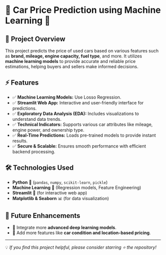 # 🚗 Car Price Prediction using Machine Learning 🎯

## 📌 Project Overview
This project predicts the price of used cars based on various features such as **brand, mileage, engine capacity, fuel type**, and more. It utilizes **machine learning models** to provide accurate and reliable price estimations, helping buyers and sellers make informed decisions.

## ⚡ Features
- ✅ **Machine Learning Models:** Use Losso Regression.
- ✅ **Streamlit Web App:** Interactive and user-friendly interface for predictions.
- ✅ **Exploratory Data Analysis (EDA):** Includes visualizations to understand data trends.
- ✅ **Technical Indicators:** Supports various car attributes like mileage, engine power, and ownership type.
- ✅ **Real-Time Predictions:** Loads pre-trained models to provide instant results.
- ✅ **Secure & Scalable:** Ensures smooth performance with efficient backend processing.

## 🛠️ Technologies Used
- **Python** 🐍 (`pandas`, `numpy`, `scikit-learn`, `pickle`)
- **Machine Learning** 🤖 (Regression models, Feature Engineering)
- **Streamlit** 🎨 (for interactive web app)
- **Matplotlib & Seaborn** 📊 (for data visualization)


## 📌 Future Enhancements
- 🚀 Integrate more **advanced deep learning models**.
- 📍 Add more features like **car condition and location-based pricing**.

---
💡 *If you find this project helpful, please consider starring ⭐ the repository!*
